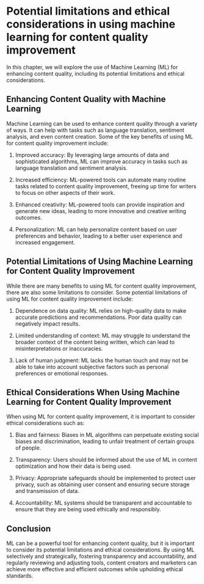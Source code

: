 Potential limitations and ethical considerations in using machine learning for content quality improvement
======================================================================================================================================================================

In this chapter, we will explore the use of Machine Learning (ML) for enhancing content quality, including its potential limitations and ethical considerations.

Enhancing Content Quality with Machine Learning
-----------------------------------------------

Machine Learning can be used to enhance content quality through a variety of ways. It can help with tasks such as language translation, sentiment analysis, and even content creation. Some of the key benefits of using ML for content quality improvement include:

1. Improved accuracy: By leveraging large amounts of data and sophisticated algorithms, ML can improve accuracy in tasks such as language translation and sentiment analysis.

2. Increased efficiency: ML-powered tools can automate many routine tasks related to content quality improvement, freeing up time for writers to focus on other aspects of their work.

3. Enhanced creativity: ML-powered tools can provide inspiration and generate new ideas, leading to more innovative and creative writing outcomes.

4. Personalization: ML can help personalize content based on user preferences and behavior, leading to a better user experience and increased engagement.

Potential Limitations of Using Machine Learning for Content Quality Improvement
-------------------------------------------------------------------------------

While there are many benefits to using ML for content quality improvement, there are also some limitations to consider. Some potential limitations of using ML for content quality improvement include:

1. Dependence on data quality: ML relies on high-quality data to make accurate predictions and recommendations. Poor data quality can negatively impact results.

2. Limited understanding of context: ML may struggle to understand the broader context of the content being written, which can lead to misinterpretations or inaccuracies.

3. Lack of human judgment: ML lacks the human touch and may not be able to take into account subjective factors such as personal preferences or emotional responses.

Ethical Considerations When Using Machine Learning for Content Quality Improvement
----------------------------------------------------------------------------------

When using ML for content quality improvement, it is important to consider ethical considerations such as:

1. Bias and fairness: Biases in ML algorithms can perpetuate existing social biases and discrimination, leading to unfair treatment of certain groups of people.

2. Transparency: Users should be informed about the use of ML in content optimization and how their data is being used.

3. Privacy: Appropriate safeguards should be implemented to protect user privacy, such as obtaining user consent and ensuring secure storage and transmission of data.

4. Accountability: ML systems should be transparent and accountable to ensure that they are being used ethically and responsibly.

Conclusion
----------

ML can be a powerful tool for enhancing content quality, but it is important to consider its potential limitations and ethical considerations. By using ML selectively and strategically, fostering transparency and accountability, and regularly reviewing and adjusting tools, content creators and marketers can achieve more effective and efficient outcomes while upholding ethical standards.
